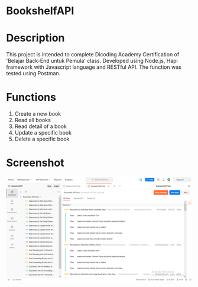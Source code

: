 # BookshelfAPI
# Description
This project is intended to complete Dicoding Academy Certification of 'Belajar Back-End untuk Pemula' class. Developed using Node.js, Hapi framework with Javascript language and RESTful API. The function was tested using Postman.

# Functions
1. Create a new book
2. Read all books
3. Read detail of a book
4. Update a specific book
5. Delete a specific book

# Screenshot
![alt tag](https://github.com/alyamaharanipj/BookshelfAPI/blob/main/image/tested%20api.png)
